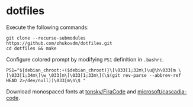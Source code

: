 # dotfiles

Execute the following commands:

```shell
git clone --recurse-submodules https://github.com/zhukovdm/dotfiles.git
cd dotfiles && make
```

Configure colored prompt by modifying `PS1` definition in `.bashrc`.

```shell
PS1="${debian_chroot:+($debian_chroot)}\[\033[1;32m\]\u@\h\033[m \[\033[1;34m\]\w \033[m\[\033[1;33m\](\$(git rev-parse --abbrev-ref HEAD 2>/dev/null))\033[m\n\$ "
```

Download monospaced fonts at
[tonsky/FiraCode](https://github.com/tonsky/FiraCode) and
[microsoft/cascadia-code](https://github.com/microsoft/cascadia-code).
